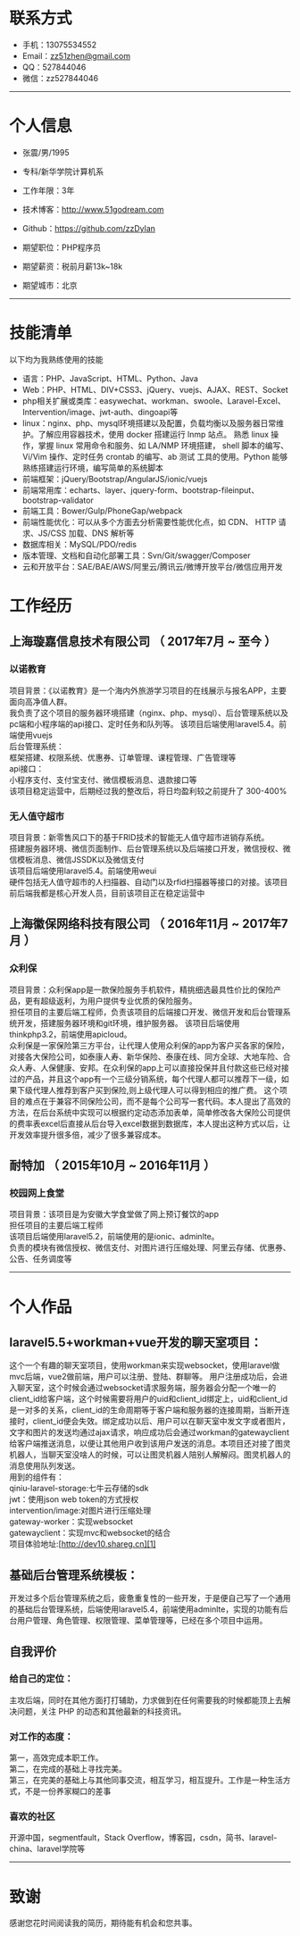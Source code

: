 


# 联系方式

- 手机：13075534552
- Email：zz51zhen@gmail.com
- QQ：527844046
- 微信：zz527844046

---

# 个人信息

 - 张震/男/1995
 - 专科/新华学院计算机系 
 - 工作年限：3年
 - 技术博客：http://www.51godream.com
 - Github：https://github.com/zzDylan

 - 期望职位：PHP程序员
 - 期望薪资：税前月薪13k~18k
 - 期望城市：北京

---

# 技能清单

以下均为我熟练使用的技能

- 语言：PHP、JavaScript、HTML、Python、Java
- Web：PHP、HTML、DIV+CSS3、jQuery、vuejs、AJAX、REST、Socket
- php相关扩展或类库：easywechat、workman、swoole、Laravel-Excel、Intervention/image、jwt-auth、dingoapi等
- linux：nginx、php、mysql环境搭建以及配置，负载均衡以及服务器日常维护。了解应用容器技术，使用 docker 搭建运行 lnmp 站点。
  熟悉 linux 操作，掌握 linux 常用命令和服务、如 LA/NMP 环境搭建，
  shell 脚本的编写、Vi/Vim 操作、定时任务 crontab 的编写、ab 测试
  工具的使用。Python 能够熟练搭建运行环境，编写简单的系统脚本
- 前端框架：jQuery/Bootstrap/AngularJS/ionic/vuejs
- 前端常用库：echarts、layer、jquery-form、bootstrap-fileinput、bootstrap-validator
- 前端工具：Bower/Gulp/PhoneGap/webpack
- 前端性能优化：可以从多个方面去分析需要性能优化点，如 CDN、
  HTTP 请求、JS/CSS 加载、DNS 解析等
- 数据库相关：MySQL/PDO/redis
- 版本管理、文档和自动化部署工具：Svn/Git/swagger/Composer
- 云和开放平台：SAE/BAE/AWS/阿里云/腾讯云/微博开放平台/微信应用开发


# 工作经历

## 上海璇嘉信息技术有限公司 （ 2017年7月 ~ 至今 ）

### 以诺教育
项目背景：《以诺教育》是一个海内外旅游学习项目的在线展示与报名APP，主要面向高净值人群。  
我负责了这个项目的服务器环境搭建（nginx、php、mysql）、后台管理系统以及pc端和小程序端的api接口、定时任务和队列等。
该项目后端使用laravel5.4。前端使用vuejs  
后台管理系统：  
框架搭建、权限系统、优惠券、订单管理、课程管理、广告管理等  
api接口：  
小程序支付、支付宝支付、微信模板消息、退款接口等  
该项目稳定运营中，后期经过我的整改后，将日均盈利较之前提升了 300-400%

### 无人值守超市
项目背景：新零售风口下的基于FRID技术的智能无人值守超市进销存系统。  
搭建服务器环境、微信页面制作、后台管理系统以及后端接口开发，微信授权、微信模板消息、微信JSSDK以及微信支付  
该项目后端使用laravel5.4。前端使用weui  
硬件包括无人值守超市的人扫描器、自动门以及rfid扫描器等接口的对接。该项目前后端我都是核心开发人员，目前该项目正在稳定运营中

 
## 上海徽保网络科技有限公司 （ 2016年11月 ~ 2017年7月 ）

### 众利保
项目背景：众利保app是一款保险服务手机软件，精挑细选最具性价比的保险产品，更有超级返利，为用户提供专业优质的保险服务。  
担任项目的主要后端工程师，负责该项目的后端接口开发、微信开发和后台管理系统开发，搭建服务器环境和git环境，维护服务器。
该项目后端使用thinkphp3.2，前端使用apicloud。  
众利保是一家保险第三方平台，让代理人使用众利保的app为客户买各家的保险，对接各大保险公司，如泰康人寿、新华保险、泰康在线、同方全球、大地车险、合众人寿、人保健康、安邦。在众利保的app上可以直接投保并且付款这些已经对接过的产品，并且这个app有一个三级分销系统，每个代理人都可以推荐下一级，如果下级代理人推荐到客户买到保险,则上级代理人可以得到相应的推广费。
这个项目的难点在于兼容不同保险公司，而不是每个公司写一套代码。本人提出了高效的方法，在后台系统中实现可以根据约定动态添加表单，简单修改各大保险公司提供的费率表excel后直接从后台导入excel数据到数据库，本人提出这种方式以后，让开发效率提升很多倍，减少了很多兼容成本。


## 耐特加 （ 2015年10月 ~ 2016年11月 ）

### 校园网上食堂
项目背景：该项目是为安徽大学食堂做了网上预订餐饮的app  
担任项目的主要后端工程师  
该项目后端使用laravel5.2，前端使用的是ionic、adminlte。  
负责的模块有微信授权、微信支付、对图片进行压缩处理、阿里云存储、优惠券、公告、任务调度等





---

# 个人作品

## laravel5.5+workman+vue开发的聊天室项目：

这个一个有趣的聊天室项目，使用workman来实现websocket，使用laravel做mvc后端，vue2做前端，用户可以注册、登陆、群聊等。
用户注册成功后，会进入聊天室，这个时候会通过websocket请求服务端，服务器会分配一个唯一的client_id给客户端，这个时候需要将用户的uid和client_id绑定上，uid和client_id是一对多的关系，client_id的生命周期等于客户端和服务器的连接周期，当断开连接时，client_id便会失效。绑定成功以后、用户可以在聊天室中发文字或者图片，文字和图片的发送均通过ajax请求，响应成功后会通过workman的gatewayclient给客户端推送消息，以便让其他用户收到该用户发送的消息。本项目还对接了图灵机器人，当聊天室没啥人的时候，可以让图灵机器人陪别人解解闷。图灵机器人的消息使用队列发送。  
用到的组件有：  
qiniu-laravel-storage:七牛云存储的sdk  
jwt：使用json web token的方式授权  
intervention/image:对图片进行压缩处理  
gateway-worker：实现websocket  
gatewayclient：实现mvc和websocket的结合  
项目体验地址:[http://dev10.shareg.cn][1]

## 基础后台管理系统模板：

开发过多个后台管理系统之后，疲惫重复性的一些开发，于是便自己写了一个通用的基础后台管理系统，后端使用laravel5.4，前端使用adminlte，实现的功能有后台用户管理、角色管理、权限管理、菜单管理等，已经在多个项目中运用。



## 自我评价

### 给自己的定位：
主攻后端，同时在其他方面打打辅助，力求做到在任何需要我的时候都能顶上去解决问题，关注 PHP 的动态和其他最新的科技资讯。
### 对工作的态度：
第一，高效完成本职工作。  
第二，在完成的基础上寻找完美。  
第三，在完美的基础上与其他同事交流，相互学习，相互提升。工作是一种生活方式，不是一份养家糊口的差事
### 喜欢的社区
开源中国，segmentfault，Stack Overflow，博客园，csdn，简书、laravel-china、laravel学院等

---

# 致谢
感谢您花时间阅读我的简历，期待能有机会和您共事。


  [1]: http://dev10.shareg.cn
